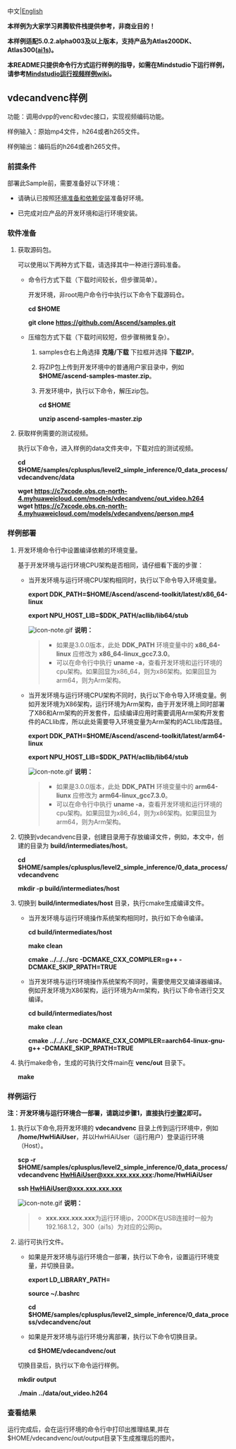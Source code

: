 中文|[English](README.md)

**本样例为大家学习昇腾软件栈提供参考，非商业目的！**

**本样例适配5.0.2.alpha003及以上版本，支持产品为Atlas200DK、Atlas300([ai1s](https://support.huaweicloud.com/productdesc-ecs/ecs_01_0047.html#ecs_01_0047__section78423209366))。**

**本README只提供命令行方式运行样例的指导，如需在Mindstudio下运行样例，请参考[Mindstudio运行视频样例wiki](https://github.com/Ascend/samples/wikis/Mindstudio%E8%BF%90%E8%A1%8C%E5%9B%BE%E7%89%87%E6%A0%B7%E4%BE%8B?sort_id=3164874)。**

## vdecandvenc样例

功能：调用dvpp的venc和vdec接口，实现视频编码功能。

样例输入：原始mp4文件，h264或者h265文件。

样例输出：编码后的h264或者h265文件。


### 前提条件

部署此Sample前，需要准备好以下环境：

- 请确认已按照[环境准备和依赖安装](../../../environment)准备好环境。

- 已完成对应产品的开发环境和运行环境安装。

### 软件准备

1. 获取源码包。

   可以使用以下两种方式下载，请选择其中一种进行源码准备。

    - 命令行方式下载（下载时间较长，但步骤简单）。

        开发环境，非root用户命令行中执行以下命令下载源码仓。

       **cd $HOME**

       **git clone https://github.com/Ascend/samples.git**

    - 压缩包方式下载（下载时间较短，但步骤稍微复杂）。

        1. samples仓右上角选择 **克隆/下载** 下拉框并选择 **下载ZIP**。

        2. 将ZIP包上传到开发环境中的普通用户家目录中，例如 **$HOME/ascend-samples-master.zip**。

        3. 开发环境中，执行以下命令，解压zip包。

            **cd $HOME**

            **unzip ascend-samples-master.zip**       

2. 获取样例需要的测试视频。

    执行以下命令，进入样例的data文件夹中，下载对应的测试视频。

    **cd  $HOME/samples/cplusplus/level2_simple_inference/0_data_process/vdecandvenc/data**

    **wget https://c7xcode.obs.cn-north-4.myhuaweicloud.com/models/vdecandvenc/out_video.h264**      
    **wget https://c7xcode.obs.cn-north-4.myhuaweicloud.com/models/vdecandvenc/person.mp4**         

    

### 样例部署
 
1. 开发环境命令行中设置编译依赖的环境变量。

   基于开发环境与运行环境CPU架构是否相同，请仔细看下面的步骤：

   - 当开发环境与运行环境CPU架构相同时，执行以下命令导入环境变量。

     **export DDK_PATH=$HOME/Ascend/ascend-toolkit/latest/x86_64-linux**

     **export NPU_HOST_LIB=$DDK_PATH/acllib/lib64/stub**

     ![](https://images.gitee.com/uploads/images/2020/1106/160652_6146f6a4_5395865.gif "icon-note.gif") **说明：**  
        > - 如果是3.0.0版本，此处 **DDK_PATH** 环境变量中的 **x86_64-linux** 应修改为 **x86_64-linux_gcc7.3.0**。
        > - 可以在命令行中执行 **uname -a**，查看开发环境和运行环境的cpu架构。如果回显为x86_64，则为x86架构。如果回显为arm64，则为Arm架构。

   - 当开发环境与运行环境CPU架构不同时，执行以下命令导入环境变量。例如开发环境为X86架构，运行环境为Arm架构，由于开发环境上同时部署了X86和Arm架构的开发套件，后续编译应用时需要调用Arm架构开发套件的ACLlib库，所以此处需要导入环境变量为Arm架构的ACLlib库路径。

     **export DDK_PATH=$HOME/Ascend/ascend-toolkit/latest/arm64-linux**

     **export NPU_HOST_LIB=$DDK_PATH/acllib/lib64/stub**

     ![](https://images.gitee.com/uploads/images/2020/1106/160652_6146f6a4_5395865.gif "icon-note.gif") **说明：**  
        > - 如果是3.0.0版本，此处 **DDK_PATH** 环境变量中的 **arm64-liunx** 应修改为 **arm64-linux_gcc7.3.0**。
        > - 可以在命令行中执行 **uname -a**，查看开发环境和运行环境的cpu架构。如果回显为x86_64，则为x86架构。如果回显为arm64，则为Arm架构。

2. 切换到vdecandvenc目录，创建目录用于存放编译文件，例如，本文中，创建的目录为 **build/intermediates/host**。

    **cd $HOME/samples/cplusplus/level2_simple_inference/0_data_process/vdecandvenc**

    **mkdir -p build/intermediates/host**

3. 切换到 **build/intermediates/host** 目录，执行cmake生成编译文件。

    - 当开发环境与运行环境操作系统架构相同时，执行如下命令编译。
      
      **cd build/intermediates/host**   

      **make clean**

      **cmake \.\./\.\./\.\./src -DCMAKE_CXX_COMPILER=g++ -DCMAKE_SKIP_RPATH=TRUE**

    - 当开发环境与运行环境操作系统架构不同时，需要使用交叉编译器编译。例如开发环境为X86架构，运行环境为Arm架构，执行以下命令进行交叉编译。

      **cd build/intermediates/host**

      **make clean**
    
      **cmake \.\./\.\./\.\./src -DCMAKE_CXX_COMPILER=aarch64-linux-gnu-g++ -DCMAKE_SKIP_RPATH=TRUE**

4. 执行make命令，生成的可执行文件main在 **venc/out** 目录下。

    **make**

### 样例运行

**注：开发环境与运行环境合一部署，请跳过步骤1，直接执行[步骤2](#step_2)即可。**   

1. 执行以下命令,将开发环境的 **vdecandvenc** 目录上传到运行环境中，例如 **/home/HwHiAiUser**，并以HwHiAiUser（运行用户）登录运行环境（Host）。

    **scp -r $HOME/samples/cplusplus/level2_simple_inference/0_data_process/vdecandvenc HwHiAiUser@xxx.xxx.xxx.xxx:/home/HwHiAiUser**

    **ssh HwHiAiUser@xxx.xxx.xxx.xxx**    

    ![](https://images.gitee.com/uploads/images/2020/1106/160652_6146f6a4_5395865.gif "icon-note.gif") **说明：**  
    > - **xxx.xxx.xxx.xxx**为运行环境ip，200DK在USB连接时一般为192.168.1.2，300（ai1s）为对应的公网ip。

2. <a name="step_2"></a>运行可执行文件。

    - 如果是开发环境与运行环境合一部署，执行以下命令，设置运行环境变量，并切换目录。

      **export LD_LIBRARY_PATH=**

      **source ~/.bashrc**
        
      **cd $HOME/samples/cplusplus/level2_simple_inference/0_data_process/vdecandvenc/out**

    - 如果是开发环境与运行环境分离部署，执行以下命令切换目录。
    
      **cd $HOME/vdecandvenc/out**

    切换目录后，执行以下命令运行样例。
    
    **mkdir output**

    **./main ../data/out_video.h264**

### 查看结果

运行完成后，会在运行环境的命令行中打印出推理结果,并在$HOME/vdecandvenc/out/output目录下生成推理后的图片。